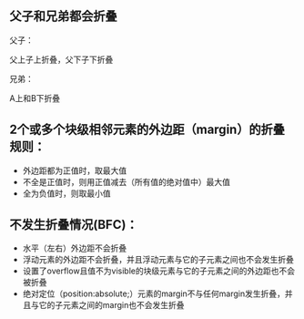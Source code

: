 ## 父子和兄弟都会折叠

父子：

父上子上折叠，父下子下折叠

兄弟：

A上和B下折叠

## 2个或多个块级相邻元素的外边距（margin）的折叠规则：

- 外边距都为正值时，取最大值
- 不全是正值时，则用正值减去（所有值的绝对值中）最大值
- 全为负值时，则取最小值

## 不发生折叠情况(BFC)：

- 水平（左右）外边距不会折叠
- 浮动元素的外边距不会折叠，并且浮动元素与它的子元素之间也不会发生折叠
- 设置了overflow且值不为visible的块级元素与它的子元素之间的外边距也不会被折叠
- 绝对定位（position:absolute;）元素的margin不与任何margin发生折叠，并且与它的子元素之间的margin也不会发生折叠
